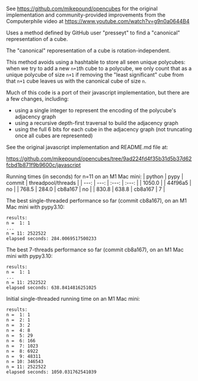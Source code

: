 
See https://github.com/mikepound/opencubes for the original implementation and community-provided improvements from the Computerphile video at https://www.youtube.com/watch?v=g9n0a0644B4

Uses a method defined by GitHub user "presseyt" to find a "canonical" representation of a cube.

The "canonical" reporesentation of a cube is rotation-independent.

This method avoids using a hashtable to store all seen unique polycubes: when we try to add a new `n+1`th cube to a polycube, we only count that as a unique polycube of size `n+1` if removing the "least significant" cube from that `n+1` cube leaves us with the canonical cube of size `n`.

Much of this code is a port of their javascript implementation, but there are a few changes, including:

- using a single integer to represent the encoding of the polycube's adjacency graph
- using a recursive depth-first traversal to build the adjacency graph
- using the full 6 bits for each cube in the adjacency graph (not truncating once all cubes are represented)

See the original javascript implementation and README.md file at:

https://github.com/mikepound/opencubes/tree/9ad224fd4f35b31d5b37d62fcbd1b871f9b9600c/javascript

Running times (in seconds) for n=11 on an M1 Mac mini:
| python |  pypy |  commit | threadpool/threads |
|   ---: |  ---: |  :---:  |       :---:        |
| 1050.0 |       | 44f96a5 | no                 |
| 768.5  | 284.0 | cb8a167 | no                 |
| 830.8  | 638.8 | cb8a167 | 7                  |

The best single-threaded performance so far (commit cb8a167), on an M1 Mac mini with pypy3.10:
```
results:
n =  1: 1
...
n = 11: 2522522
elapsed seconds: 284.0069517500233
```

The best 7-threads performance so far (commit cb8a167), on an M1 Mac mini with pypy3.10:
```
results:
n =  1: 1
...
n = 11: 2522522
elapsed seconds: 638.8414816251025
```

Initial single-threaded running time on an M1 Mac mini:
```
results:
n =  1: 1
n =  2: 1
n =  3: 2
n =  4: 8
n =  5: 29
n =  6: 166
n =  7: 1023
n =  8: 6922
n =  9: 48311
n = 10: 346543
n = 11: 2522522
elapsed seconds: 1050.031762541039
```
